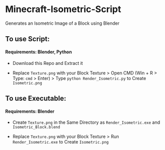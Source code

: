 # Minecraft-Isometric-Script

Generates an Isometric Image of a Block using Blender

## To use Script:

#### Requirements: Blender, Python

* Download this Repo and Extract it

* Replace `Texture.png` with your Block Texture > Open CMD (Win + R > Type: `cmd` > Enter) > Type `python Render_Isometric.py` to Create `Isometric.png`

## To use Executable:

#### Requirements: Blender

* Create `Texture.png` in the Same Directory as `Render_Isometric.exe` and `Isometric_Block.blend`

* Replace `Texture.png` with your Block Texture > Run `Render_Isometric.exe` to Create `Isometric.png`